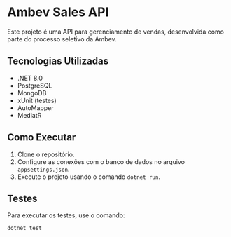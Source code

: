 # Ambev Sales API

Este projeto é uma API para gerenciamento de vendas, desenvolvida como parte do processo seletivo da Ambev.

## Tecnologias Utilizadas
- .NET 8.0
- PostgreSQL
- MongoDB
- xUnit (testes)
- AutoMapper
- MediatR

## Como Executar
1. Clone o repositório.
2. Configure as conexões com o banco de dados no arquivo `appsettings.json`.
3. Execute o projeto usando o comando `dotnet run`.

## Testes
Para executar os testes, use o comando:
```bash
dotnet test

